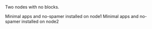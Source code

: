 Two nodes with no blocks.

Minimal apps and no-spamer installed on node1
Minimal apps and no-spamer installed on node2

